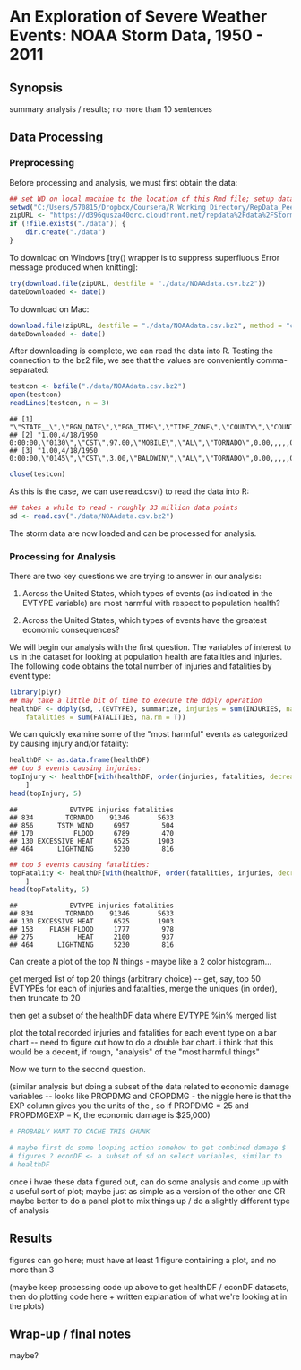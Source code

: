 An Exploration of Severe Weather Events: NOAA Storm Data, 1950 - 2011
=====================================================================

## Synopsis

summary analysis / results; no more than 10 sentences

## Data Processing

### Preprocessing

Before processing and analysis, we must first obtain the data:


```r
## set WD on local machine to the location of this Rmd file; setup data dir
setwd("C:/Users/570815/Dropbox/Coursera/R Working Directory/RepData_PeerAssessment2")
zipURL <- "https://d396qusza40orc.cloudfront.net/repdata%2Fdata%2FStormData.csv.bz2"
if (!file.exists("./data")) {
    dir.create("./data")
}
```


To download on Windows [try() wrapper is to suppress superfluous Error message
produced when knitting]:


```r
try(download.file(zipURL, destfile = "./data/NOAAdata.csv.bz2"))
dateDownloaded <- date()
```


To download on Mac:


```r
download.file(zipURL, destfile = "./data/NOAAdata.csv.bz2", method = "curl")
dateDownloaded <- date()
```


After downloading is complete, we can read the data into R. Testing the connection 
to the bz2 file, we see that the values are conveniently comma-separated:


```r
testcon <- bzfile("./data/NOAAdata.csv.bz2")
open(testcon)
readLines(testcon, n = 3)
```

```
## [1] "\"STATE__\",\"BGN_DATE\",\"BGN_TIME\",\"TIME_ZONE\",\"COUNTY\",\"COUNTYNAME\",\"STATE\",\"EVTYPE\",\"BGN_RANGE\",\"BGN_AZI\",\"BGN_LOCATI\",\"END_DATE\",\"END_TIME\",\"COUNTY_END\",\"COUNTYENDN\",\"END_RANGE\",\"END_AZI\",\"END_LOCATI\",\"LENGTH\",\"WIDTH\",\"F\",\"MAG\",\"FATALITIES\",\"INJURIES\",\"PROPDMG\",\"PROPDMGEXP\",\"CROPDMG\",\"CROPDMGEXP\",\"WFO\",\"STATEOFFIC\",\"ZONENAMES\",\"LATITUDE\",\"LONGITUDE\",\"LATITUDE_E\",\"LONGITUDE_\",\"REMARKS\",\"REFNUM\""
## [2] "1.00,4/18/1950 0:00:00,\"0130\",\"CST\",97.00,\"MOBILE\",\"AL\",\"TORNADO\",0.00,,,,,0.00,,0.00,,,14.00,100.00,\"3\",0.00,0.00,15.00,25.00,\"K\",0.00,,,,,3040.00,8812.00,3051.00,8806.00,,1.00"                                                                                                                                                                                                                                                                                       
## [3] "1.00,4/18/1950 0:00:00,\"0145\",\"CST\",3.00,\"BALDWIN\",\"AL\",\"TORNADO\",0.00,,,,,0.00,,0.00,,,2.00,150.00,\"2\",0.00,0.00,0.00,2.50,\"K\",0.00,,,,,3042.00,8755.00,0.00,0.00,,2.00"
```

```r
close(testcon)
```


As this is the case, we can use read.csv() to read the data into R:


```r
## takes a while to read - roughly 33 million data points
sd <- read.csv("./data/NOAAdata.csv.bz2")
```


The storm data are now loaded and can be processed for analysis.

### Processing for Analysis

There are two key questions we are trying to answer in our analysis:

1. Across the United States, which types of events (as indicated in the EVTYPE 
variable) are most harmful with respect to population health?

2. Across the United States, which types of events have the greatest economic 
consequences?

We will begin our analysis with the first question. The variables of interest to 
us in the dataset for looking at population health are fatalities and injuries. 
The following code obtains the total number of injuries and fatalities by event 
type:


```r
library(plyr)
## may take a little bit of time to execute the ddply operation
healthDF <- ddply(sd, .(EVTYPE), summarize, injuries = sum(INJURIES, na.rm = T), 
    fatalities = sum(FATALITIES, na.rm = T))
```


We can quickly examine some of the "most harmful" events as categorized by 
causing injury and/or fatality:


```r
healthDF <- as.data.frame(healthDF)
## top 5 events causing injuries:
topInjury <- healthDF[with(healthDF, order(injuries, fatalities, decreasing = TRUE)), 
    ]
head(topInjury, 5)
```

```
##             EVTYPE injuries fatalities
## 834        TORNADO    91346       5633
## 856      TSTM WIND     6957        504
## 170          FLOOD     6789        470
## 130 EXCESSIVE HEAT     6525       1903
## 464      LIGHTNING     5230        816
```

```r
## top 5 events causing fatalities:
topFatality <- healthDF[with(healthDF, order(fatalities, injuries, decreasing = TRUE)), 
    ]
head(topFatality, 5)
```

```
##             EVTYPE injuries fatalities
## 834        TORNADO    91346       5633
## 130 EXCESSIVE HEAT     6525       1903
## 153    FLASH FLOOD     1777        978
## 275           HEAT     2100        937
## 464      LIGHTNING     5230        816
```


Can create a plot of the top N things - maybe like a 2 color histogram...

get merged list of top 20 things (arbitrary choice) -- get, say, top 50 EVTYPEs for each of injuries and fatalities, merge the uniques (in order), then truncate to 20

then get a subset of the healthDF data where EVTYPE %in% merged list

plot the total recorded injuries and fatalities for each event type on a bar chart -- need to figure out how to do a double bar chart.  i think that this would be a decent, if rough, "analysis" of the "most harmful things"

Now we turn to the second question.

(similar analysis but doing a subset of the data related to economic damage variables -- looks like PROPDMG and CROPDMG - the niggle here is that the <col>EXP column gives you the units of the <col>, so if PROPDMG = 25 and PROPDMGEXP = K, the economic damage is $25,000)


```r
# PROBABLY WANT TO CACHE THIS CHUNK

# maybe first do some looping action somehow to get combined damage $
# figures ? econDF <- a subset of sd on select variables, similar to
# healthDF
```


once i hvae these data figured out, can do some analysis and come up with a useful sort of plot; maybe just as simple as a version of the other one OR maybe better to do a panel plot to mix things up / do a slightly different type of analysis


## Results

figures can go here; must have at least 1 figure containing a plot, and no more than 3

(maybe keep processing code up above to get healthDF / econDF datasets, then do plotting code here + written explanation of what we're looking at in the plots)

## Wrap-up / final notes

maybe?





